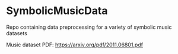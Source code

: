 # SymbolicMusicData
Repo containing data preprocessing for a variety of symbolic music datasets 

Music dataset PDF: https://arxiv.org/pdf/2011.06801.pdf

